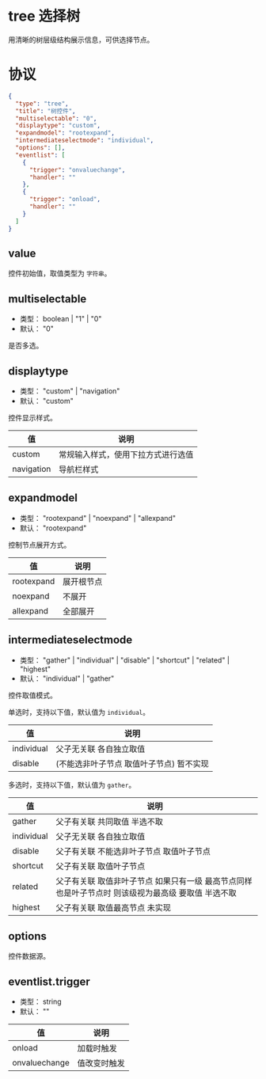 # tree 选择树
用清晰的树层级结构展示信息，可供选择节点。

# 协议
```json
{
  "type": "tree",
  "title": "树控件",
  "multiselectable": "0",
  "displaytype": "custom",
  "expandmodel": "rootexpand",
  "intermediateselectmode": "individual",
  "options": [],
  "eventlist": [
    {
      "trigger": "onvaluechange",
      "handler": ""
    },
    {
      "trigger": "onload",
      "handler": ""
    }
  ]
}
```

## value
控件初始值，取值类型为 `字符串`。


## multiselectable
+ 类型： boolean | "1" | "0"
+ 默认： "0"

是否多选。

## displaytype
+ 类型： "custom" | "navigation"
+ 默认： "custom"

控件显示样式。

| 值 | 说明 |
| ---- | ---- |
| custom | 常规输入样式，使用下拉方式进行选值 |
| navigation | 导航栏样式 |

## expandmodel
+ 类型： "rootexpand" | "noexpand" | "allexpand"
+ 默认： "rootexpand"

控制节点展开方式。

| 值 | 说明 |
| ---- | ---- |
| rootexpand | 展开根节点 |
| noexpand | 不展开 |
| allexpand | 全部展开 |

## intermediateselectmode
+ 类型： "gather" | "individual" | "disable" | "shortcut" | "related" | "highest"
+ 默认： "individual" | "gather"

控件取值模式。

单选时，支持以下值，默认值为 `individual`。

| 值 | 说明 |
| ---- | ---- |
| individual | 父子无关联 各自独立取值 |
| disable | (不能选非叶子节点 取值叶子节点) 暂不实现 |

多选时，支持以下值，默认值为 `gather`。

| 值 | 说明 |
| ---- | ---- |
| gather | 父子有关联 共同取值 半选不取 |
| individual | 父子无关联 各自独立取值 |
| disable | 父子有关联 不能选非叶子节点 取值叶子节点 |
| shortcut | 父子有关联 取值叶子节点 |
| related | 父子有关联 取值非叶子节点 如果只有一级 最高节点同样也是叶子节点时 则该级视为最高级 要取值 半选不取 |
| highest | 父子有关联 取值最高节点 未实现 |

## options
控件数据源。


## eventlist.trigger
+ 类型： string
+ 默认： ""


| 值 | 说明 |
| ---- | ---- |
| onload | 加载时触发 |
| onvaluechange | 值改变时触发 |
